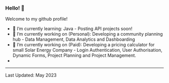### Hello! 👋

Welcome to my github profile! 


- 🌱 I’m currently learning: Java - Posting API projects soon!
- 🔭 I’m currently working on (Personal): Developing a community planning hub - Data Management, Data Analytics and Dashboarding
- 🚀 I’m currently working on (Paid): Developing a pricing calculator for small Solar Energy Company - Login Authentication, User Authorisation, Dynamic Forms, Project Planning and Project Management. 
- 
----
Last Updated: May 2023





<!--
**aypjames/aypjames** is a ✨ _special_ ✨ repository because its `README.md` (this file) appears on your GitHub profile.

Here are some ideas to get you started:

- 🔭 I’m currently working on ...
- 🌱 I’m currently learning ...
- 👯 I’m looking to collaborate on ...
- 🤔 I’m looking for help with ...
- 💬 Ask me about ...
- 📫 How to reach me: ...
- 😄 Pronouns: ...
- ⚡ Fun fact: ...
-->
